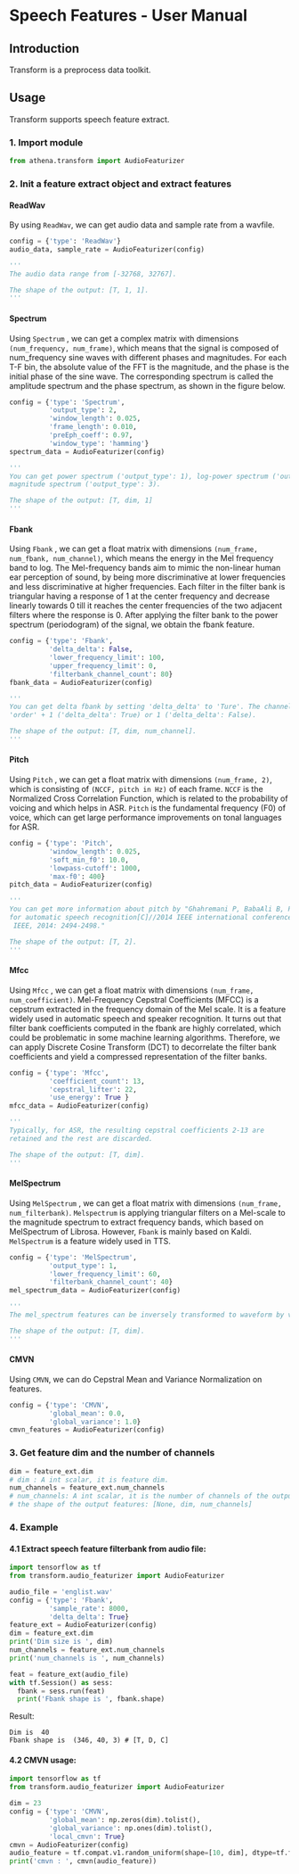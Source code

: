 # Speech Features - User Manual

## Introduction

Transform is a preprocess data toolkit.

## Usage

Transform supports speech feature extract.

### 1. Import module

```python
from athena.transform import AudioFeaturizer
```

### 2. Init a feature extract object and extract features

#### ReadWav

By using `ReadWav`, we can get audio data and sample rate from a wavfile.

```python
config = {'type': 'ReadWav'}
audio_data, sample_rate = AudioFeaturizer(config)

'''
The audio data range from [-32768, 32767].

The shape of the output: [T, 1, 1].
'''
```

#### Spectrum

Using `Spectrum` , we can get a complex matrix with dimensions `(num_frequency, num_frame)`, which means that the signal is composed of num_frequency sine waves with different 
phases and magnitudes. For each T-F bin, the absolute value of the FFT is the magnitude, and the phase is the initial phase of the sine wave. The corresponding spectrum is called 
the amplitude spectrum and the phase spectrum, as shown in the figure below.

```python
config = {'type': 'Spectrum',
          'output_type': 2,
          'window_length': 0.025, 
          'frame_length': 0.010, 
          'preEph_coeff': 0.97,
          'window_type': 'hamming'}
spectrum_data = AudioFeaturizer(config)

'''
You can get power spectrum ('output_type': 1), log-power spectrum ('output_type': 2) or 
magnitude spectrum ('output_type': 3).

The shape of the output: [T, dim, 1]
'''
```

#### Fbank

Using `Fbank` , we can get a float matrix with dimensions `(num_frame, num_fbank, num_channel)`, which means the energy 
in the Mel frequency band to log. The Mel-frequency bands aim to mimic the non-linear human ear perception of sound, by being more 
discriminative at lower frequencies and less discriminative at higher frequencies. Each filter in the filter bank is 
triangular having a response of 1 at the center frequency and decrease linearly towards 0 till it reaches the center 
frequencies of the two adjacent filters where the response is 0. After applying the filter bank to the power spectrum 
(periodogram) of the signal, we obtain the fbank feature.


```python
config = {'type': 'Fbank',
          'delta_delta': False,
          'lower_frequency_limit': 100,
          'upper_frequency_limit': 0,
          'filterbank_channel_count': 80}
fbank_data = AudioFeaturizer(config)

'''
You can get delta fbank by setting 'delta_delta' to 'Ture'. The channel of fbank is equal to
'order' + 1 ('delta_delta': True) or 1 ('delta_delta': False).

The shape of the output: [T, dim, num_channel].
'''
```

#### Pitch

Using `Pitch` , we can get a float matrix with dimensions `(num_frame, 2)`, which is consisting of `(NCCF, pitch in Hz)` of 
each frame. `NCCF` is the Normalized Cross Correlation Function, which is related to the probability of voicing and which helps
in ASR. `Pitch` is the fundamental frequency (F0) of voice, which can get large performance improvements on tonal languages for ASR.

```python
config = {'type': 'Pitch',
          'window_length': 0.025, 
          'soft_min_f0': 10.0,
          'lowpass-cutoff': 1000,
          'max-f0': 400}
pitch_data = AudioFeaturizer(config)

'''
You can get more information about pitch by "Ghahremani P, BabaAli B, Povey D, et al. A pitch extraction algorithm tuned 
for automatic speech recognition[C]//2014 IEEE international conference on acoustics, speech and signal processing (ICASSP).
 IEEE, 2014: 2494-2498."

The shape of the output: [T, 2].
'''

```

#### Mfcc

Using `Mfcc` , we can get a float matrix with dimensions `(num_frame, num_coefficient)`.
Mel-Frequency Cepstral Coefficients (MFCC) is a cepstrum extracted in the frequency domain of the Mel scale. 
It is a feature widely used in automatic speech and speaker recognition. It turns out that filter bank coefficients computed
in the fbank are highly correlated, which could be problematic in some machine learning algorithms. Therefore, we can 
apply Discrete Cosine Transform (DCT) to decorrelate the filter bank coefficients and yield a compressed representation 
of the filter banks. 

```python
config = {'type': 'Mfcc',
          'coefficient_count': 13, 
          'cepstral_lifter': 22, 
          'use_energy': True }
mfcc_data = AudioFeaturizer(config)

'''
Typically, for ASR, the resulting cepstral coefficients 2-13 are 
retained and the rest are discarded.

The shape of the output: [T, dim].
'''
```

#### MelSpectrum

Using `MelSpectrum` , we can get a float matrix with dimensions `(num_frame, num_filterbank)`. `Melspectrum` is
applying triangular filters on a Mel-scale to the magnitude spectrum to extract frequency bands, which based on MelSpectrum of Librosa.
However, `Fbank` is mainly based on Kaldi. `MelSpectrum` is a feature widely used in TTS.

```python
config = {'type': 'MelSpectrum',
          'output_type': 1,
          'lower_frequency_limit': 60,
          'filterbank_channel_count': 40}
mel_spectrum_data = AudioFeaturizer(config)

'''
The mel_spectrum features can be inversely transformed to waveform by vocoder.

The shape of the output: [T, dim].
'''
```

#### CMVN

Using  `CMVN`, we can do Cepstral Mean and Variance Normalization on features.

```python
config = {'type': 'CMVN',
          'global_mean': 0.0,
          'global_variance': 1.0}
cmvn_features = AudioFeaturizer(config)
```

### 3. Get feature dim and the number of channels

```python
dim = feature_ext.dim
# dim : A int scalar, it is feature dim.
num_channels = feature_ext.num_channels
# num_channels: A int scalar, it is the number of channels of the output feature
# the shape of the output features: [None, dim, num_channels]
```

### 4. Example

#### 4.1 Extract speech feature filterbank from audio file:

```python
import tensorflow as tf
from transform.audio_featurizer import AudioFeaturizer

audio_file = 'englist.wav'
config = {'type': 'Fbank',
          'sample_rate': 8000,
          'delta_delta': True}
feature_ext = AudioFeaturizer(config)
dim = feature_ext.dim
print('Dim size is ', dim)
num_channels = feature_ext.num_channels
print('num_channels is ', num_channels)

feat = feature_ext(audio_file)
with tf.Session() as sess:
  fbank = sess.run(feat)
  print('Fbank shape is ', fbank.shape)
```

Result:

```
Dim is  40
Fbank shape is  (346, 40, 3) # [T, D, C]
```

#### 4.2 CMVN usage:

```python
import tensorflow as tf
from transform.audio_featurizer import AudioFeaturizer

dim = 23
config = {'type': 'CMVN',
          'global_mean': np.zeros(dim).tolist(),
          'global_variance': np.ones(dim).tolist(),
          'local_cmvn': True}
cmvn = AudioFeaturizer(config)
audio_feature = tf.compat.v1.random_uniform(shape=[10, dim], dtype=tf.float32, maxval=1.0)
print('cmvn : ', cmvn(audio_feature))
```
